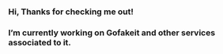 ### Hi, Thanks for checking me out!

### I’m currently working on Gofakeit and other services associated to it.
